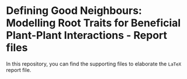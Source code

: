 # Defining Good Neighbours: Modelling Root Traits for Beneficial Plant-Plant Interactions - Report files

In this repository, you can find the supporting files to elaborate the `LaTeX` report file.

